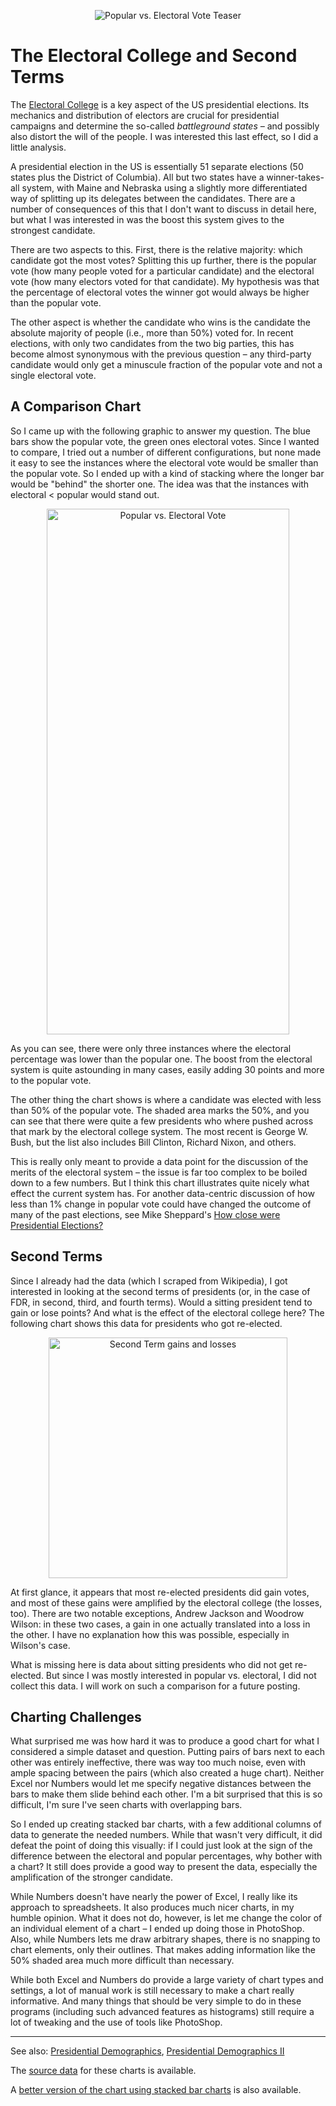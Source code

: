 <p align="center"><img src="https://media.eagereyes.org/media/2008/Popular-Electoral-teaser.png" border="0" alt="Popular vs. Electoral Vote Teaser" /></p>

# The Electoral College and Second Terms

The <a href="http://en.wikipedia.org/wiki/U.S._Electoral_College">Electoral College</a> is a key aspect of the US presidential elections. Its mechanics and distribution of electors are crucial for presidential campaigns and determine the so-called <em>battleground states &ndash;</em> and possibly also distort the will of the people. I was interested this last effect, so I did a little analysis.

A presidential election in the US is essentially 51 separate elections (50 states plus the District of Columbia). All but two states have a winner-takes-all system, with Maine and Nebraska using a slightly more differentiated way of splitting up its delegates between the candidates. There are a number of consequences of this that I don't want to discuss in detail here, but what I was interested in was the boost this system gives to the strongest candidate.

There are two aspects to this. First, there is the relative majority: which candidate got the most votes? Splitting this up further, there is the popular vote (how many people voted for a particular candidate) and the electoral vote (how many electors voted for that candidate). My hypothesis was that the percentage of electoral votes the winner got would always be higher than the popular vote.

The other aspect is whether the candidate who wins is the candidate the absolute majority of people (i.e., more than 50%) voted for. In recent elections, with only two candidates from the two big parties, this has become almost synonymous with the previous question &ndash; any third-party candidate would only get a minuscule fraction of the popular vote and not a single electoral vote.

## A Comparison Chart

So I came up with the following graphic to answer my question. The blue bars show the popular vote, the green ones electoral votes. Since I wanted to compare, I tried out a number of different configurations, but none made it easy to see the instances where the electoral vote would be smaller than the popular vote. So I ended up with a kind of stacking where the longer bar would be "behind" the shorter one. The idea was that the instances with electoral &lt; popular would stand out.

<p style="text-align: center;"><img src="https://media.eagereyes.org/media/2008/Popular-Electoral.png" border="0" alt="Popular vs. Electoral Vote" width="388" height="841" /></p>
As you can see, there were only three instances where the electoral percentage was lower than the popular one. The boost from the electoral system is quite astounding in many cases, easily adding 30 points and more to the popular vote.

The other thing the chart shows is where a candidate was elected with less than 50% of the popular vote. The shaded area marks the 50%, and you can see that there were quite a few presidents who where pushed across that mark by the electoral college system. The most recent is George W. Bush, but the list also includes Bill Clinton, Richard Nixon, and others.

This is really only meant to provide a data point for the discussion of the merits of the electoral system &ndash; the issue is far too complex to be boiled down to a few numbers. But I think this chart illustrates quite nicely what effect the current system has. For another data-centric discussion of how less than 1% change in popular vote could have changed the outcome of many of the past elections, see Mike Sheppard's <a href="https://www.msu.edu/~sheppa28/elections.html">How close were Presidential Elections?</a>

## Second Terms

Since I already had the data (which I scraped from Wikipedia), I got interested in looking at the second terms of presidents (or, in the case of FDR, in second, third, and fourth terms). Would a sitting president tend to gain or lose points? And what is the effect of the electoral college here? The following chart shows this data for presidents who got re-elected.

<p style="text-align: center;"><img src="https://media.eagereyes.org/media/2008/SecondTerms.png" border="0" alt="Second Term gains and losses" width="382" height="385" /></p>

At first glance, it appears that most re-elected presidents did gain votes, and most of these gains were amplified by the electoral college (the losses, too). There are two notable exceptions, Andrew Jackson and Woodrow Wilson: in these two cases, a gain in one actually translated into a loss in the other. I have no explanation how this was possible, especially in Wilson's case.

What is missing here is data about sitting presidents who did not get re-elected. But since I was mostly interested in popular vs. electoral, I did not collect this data. I will work on such a comparison for a future posting.

## Charting Challenges

What surprised me was how hard it was to produce a good chart for what I considered a simple dataset and question. Putting pairs of bars next to each other was entirely ineffective, there was way too much noise, even with ample spacing between the pairs (which also created a huge chart). Neither Excel nor Numbers would let me specify negative distances between the bars to make them slide behind each other. I'm a bit surprised that this is so difficult, I'm sure I've seen charts with overlapping bars.

So I ended up creating stacked bar charts, with a few additional columns of data to generate the needed numbers. While that wasn't very difficult, it did defeat the point of doing this visually: if I could just look at the sign of the difference between the electoral and popular percentages, why bother with a chart? It still does provide a good way to present the data, especially the amplification of the stronger candidate.

While Numbers doesn't have nearly the power of Excel, I really like its approach to spreadsheets. It also produces much nicer charts, in my humble opinion. What it does not do, however, is let me change the color of an individual element of a chart &ndash; I ended up doing those in PhotoShop. Also, while Numbers lets me draw arbitrary shapes, there is no snapping to chart elements, only their outlines. That makes adding information like the 50% shaded area much more difficult than necessary.

While both Excel and Numbers do provide a large variety of chart types and settings, a lot of manual work is still necessary to make a chart really informative. And many things that should be very simple to do in these programs (including such advanced features as histograms) still require a lot of tweaking and the use of tools like PhotoShop.

<hr />
See also: <a href="/blog/2007/presidential-demographics">Presidential Demographics</a>, <a href="/blog/2008/presidential-demographics-ii">Presidential Demographics II</a>

The <a href="https://media.eagereyes.org/media/2008/popular-electoral-data.zip">source data</a> for these charts is available.

A <a href="/blog/2008/popular-vs-electoral-votes-using-stacked-bar-charts">better version of the chart using stacked bar charts</a> is also available.
